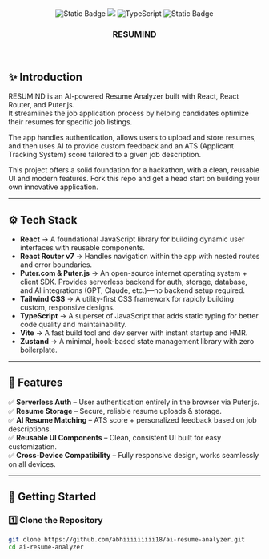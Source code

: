 <div align="center">

<div>
<img alt="Static Badge" src="https://img.shields.io/badge/React-4c84f3?style=for-the-badge&logo=react&logoColor=white">
<img src="https://img.shields.io/badge/-Tailwind-38B2AC?style=for-the-badge&logo=tailwind-css&logoColor=white" />
<img src="https://img.shields.io/badge/-TypeScript-black?style=for-the-badge&logoColor=white&logo=typescript&color=3178C6" alt="TypeScript" />
<img alt="Static Badge" src="https://img.shields.io/badge/Puter.js-181758?style=for-the-badge&logoColor=white">
</div>

<h3 align="center">RESUMIND</h3>
</div>

<br />

## ✨ Introduction  
RESUMIND is an AI-powered Resume Analyzer built with React, React Router, and Puter.js.  
It streamlines the job application process by helping candidates optimize their resumes for specific job listings.  

The app handles authentication, allows users to upload and store resumes, and then uses AI to provide custom feedback and an ATS (Applicant Tracking System) score tailored to a given job description.  

This project offers a solid foundation for a hackathon, with a clean, reusable UI and modern features. Fork this repo and get a head start on building your own innovative application.

---

## ⚙️ Tech Stack  
- **React** → A foundational JavaScript library for building dynamic user interfaces with reusable components.  
- **React Router v7** → Handles navigation within the app with nested routes and error boundaries.  
- **Puter.com & Puter.js** → An open-source internet operating system + client SDK. Provides serverless backend for auth, storage, database, and AI integrations (GPT, Claude, etc.)—no backend setup required.  
- **Tailwind CSS** → A utility-first CSS framework for rapidly building custom, responsive designs.  
- **TypeScript** → A superset of JavaScript that adds static typing for better code quality and maintainability.  
- **Vite** → A fast build tool and dev server with instant startup and HMR.  
- **Zustand** → A minimal, hook-based state management library with zero boilerplate.  

---

## 🔋 Features  
✅ **Serverless Auth** – User authentication entirely in the browser via Puter.js.  
✅ **Resume Storage** – Secure, reliable resume uploads & storage.  
✅ **AI Resume Matching** – ATS score + personalized feedback based on job descriptions.  
✅ **Reusable UI Components** – Clean, consistent UI built for easy customization.  
✅ **Cross-Device Compatibility** – Fully responsive design, works seamlessly on all devices.  

---

## 🚀 Getting Started  

### 1️⃣ Clone the Repository  
```bash
git clone https://github.com/abhiiiiiiiii18/ai-resume-analyzer.git
cd ai-resume-analyzer


